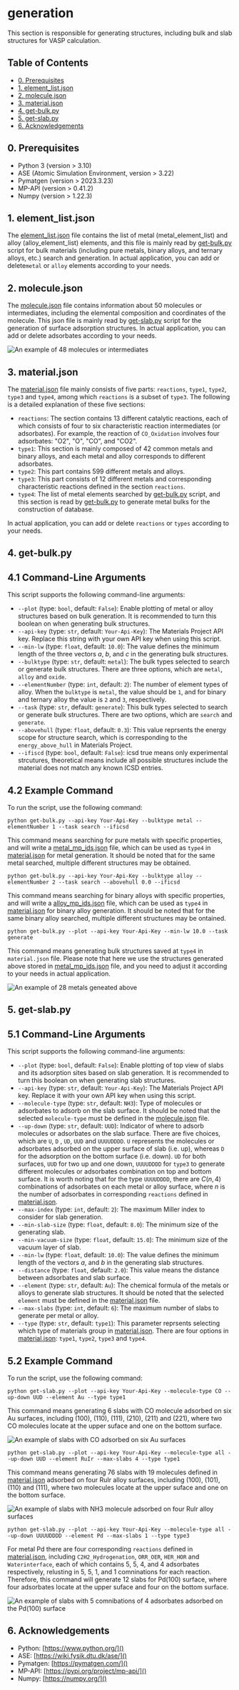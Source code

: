 # generation

This section is responsible for generating structures, including bulk and slab structures for VASP calculation.

## Table of Contents

- [0. Prerequisites](#0-prerequisites)
- [1. element_list.json](#1-element_listjson)
- [2. molecule.json](#2-moleculejson)
- [3. material.json](#3-materialjson)
- [4. get-bulk.py](#4-get-bulkpy)
- [5. get-slab.py](#5-get-slabpy)
- [6. Acknowledgements](#6-acknowledgements)

## 0. Prerequisites

- Python 3 (version > 3.10)
- ASE (Atomic Simulation Environment, version > 3.22)
- Pymatgen (version > 2023.3.23)
- MP-API (version > 0.41.2)
- Numpy (version > 1.22.3)

## 1. element_list.json

The [element_list.json](./element_list.json) file contains the list of metal (metal_element_list) and alloy (alloy_element_list) elements, and this file is mainly read by [get-bulk.py](./get-bulk.py) script for bulk materials (including pure metals, binary alloys, and ternary alloys, etc.) search and generation. In actual application, you can add or delete`metal` or `alloy` elements according to your needs.

## 2. molecule.json

The [molecule.json](./molecule.json) file contains information about 50 molecules or intermediates, including the elemental composition and coordinates of the molecule. This json file is mainly read by [get-slab.py](./get_slab.py) script for the generation of surface adsorption structures. In actual application, you can add or delete adsorbates according to your needs.

![An example of 48 molecules or intermediates](../docs/molecule.png)

## 3. material.json

The [material.json](./material.json) file mainly consists of five parts: `reactions`, `type1`, `type2`, `type3` and `type4`, among which `reactions` is a subset of `type3`. The following is a detailed explanation of these five sections:

- `reactions`: The section contains 13 different catalytic reactions, each of which consists of four to six characteristic reaction intermediates (or adsorbates). For example, the reaction of `CO_Oxidation` involves four adsorbates: "O2", "O", "CO", and "CO2".
- `type1`: This section is mainly composed of 42 common metals and binary alloys, and each metal and alloy corresponds to different adsorbates.
- `type2`: This part contains 599 different metals and alloys.
- `type3`: This part consists of 12 different metals and corresponding characteristic reactions defined in the section `reactions`.
- `type4`: The list of metal elements searched by [get-bulk.py](./get-bulk.py) script, and this section is read by [get-bulk.py](./get-bulk.py) to generate metal bulks for the construction of database.

In actual application, you can add or delete `reactions` or `types` according to your needs.

## 4. get-bulk.py

## 4.1 Command-Line Arguments

This script supports the following command-line arguments:

- `--plot` (type: `bool`, default: `False`): Enable plotting of metal or alloy structures based on bulk generation. It is recommended to turn this boolean on when generating bulk structures.
- `--api-key` (type: `str`, default: `Your-Api-Key`): The Materials Project API key. Replace this string with your own API key when using this script.
- `--min-lw` (type: `float`, default: `10.0`): The value defines the minimum length of the three vectors *a*, *b*, and *c* in the generating bulk structures.
- `--bulktype` (type: `str`, default: `metal`): The bulk types selected to search or generate bulk structures. There are three options, which are `metal`, `alloy` and `oxide`.
- `--elementNumber` (type: `int`, default: `2`): The number of element types of alloy. When the `bulktype` is `metal`, the value should be `1`, and for binary and ternary alloy the value is `2` and `3`, respectively.
- `--task` (type: `str`, default: `generate`): This bulk types selected to search or generate bulk structures. There are two options, which are `search` and `generate`.
- `--abovehull` (type: `float`, default: `0.3`): This value reprsents the energy scope for structure search, which is corresponding to the `energy_above_hull` in Materials Project.
- `--ifiscd` (type: `bool`, default: `False`): icsd true means only experimental strcutures, theoretical means include all possible structures include the material does not match any known ICSD entries.

## 4.2 Example Command

To run the script, use the following command:

```
python get-bulk.py --api-key Your-Api-Key --bulktype metal --elementNumber 1 --task search --ificsd
```

This command means searching for pure metals with specific properties, and will write a [metal_mp_ids.json](../docs/metal_mp_ids.json) file, which can be used as `type4` in [material.json](./material.json) for metal generation. It should be noted that for the same metal searched, multiple different structures may be obtained.

```
python get-bulk.py --api-key Your-Api-Key --bulktype alloy --elementNumber 2 --task search --abovehull 0.0 --ificsd
```

This command means searching for binary alloys with specific properties, and will write a [alloy_mp_ids.json](../docs/alloy_mp_ids.json) file, which can be used as `type4` in [material.json](./material.json) for binary alloy generation. It should be noted that for the same binary alloy searched, multiple different structures may be ontained.

```
python get-bulk.py --plot --api-key Your-Api-Key --min-lw 10.0 --task generate
```

This command means generating bulk structures saved at `type4` in `material.json` file. Please note that here we use the structures generated above stored in [metal_mp_ids.json](../docs/metal_mp_ids.json) file, and you need to adjust it according to your needs in actual application.

![An example of 28 metals geneated above](../docs/metals.png)

## 5. get-slab.py

## 5.1 Command-Line Arguments

This script supports the following command-line arguments:

- `--plot` (type: `bool`, default: `False`): Enable plotting of top view of slabs and its adsorption sites based on slab generation. It is recommended to turn this boolean on when generating slab structures.
- `--api-key` (type: `str`, default: `Your-Api-Key`): The Materials Project API key. Replace it with your own API key when using this script.
- `--molecule-type` (type: `str`, default: `NH3`): Type of molecules or adsorbates to adsorb on the slab surface. It should be noted that the selected `molecule-type` must be defined in the [molecule.json](./molecule.json) file.
- `--up-down` (type: `str`, default: `UUD`): Indicator of where to adsorb molecules or adsorbates on the slab surface. There are five choices, which are `U`, `D` , `UD`, `UUD` and `UUUUDDDD`. `U` represents the molecules or adsorbates adsorbed on the upper surface of slab (i.e. up), whereas `D` for the adsorption on the bottom surface (i.e. down). `UD` for both surfaces, `UUD` for two up and one down, `UUUUDDDD` for `type3` to generate different molecules or adsorbates combination on top and bottom surface. It is worth noting that for the type `UUUUDDDD`, there are $C(n, 4)$ combinations of adsorbates on each metal or alloy surface, where *n* is the number of adsorbates in corresponding `reactions` defined in [material.json](./material.json).
- `--max-index` (type: `int`, default: `2`): The maximum Miller index to consider for slab generation.
- `--min-slab-size` (type: `float`, default: `8.0`): The minimum size of the generating slab.
- `--min-vacuum-size` (type: `float`, default: `15.0`): The minimum size of the vacuum layer of slab.
- `--min-lw` (type: `float`, default: `10.0`): The value defines the minimum length of the vectors *a*, and *b* in the generating slab structures.
- `--distance` (type: `float`, default: `2.0`): This value means the distance between adsorbates and slab surface.
- `--element` (type: `str`, default: `Au`): The chemical formula of the metals or alloys to generate slab structures. It should be noted that the selected `element` must be defined in the [material.json](./material.json) file.
- `--max-slabs` (type: `int`, default: `6`): The maximum number of slabs to generate per metal or alloy.
- `--type` (type: `str`, default: `type1`): This parameter reprsents selecting which type of materials group in [material.json](./material.json). There are four options in [material.json](./material.json): `type1`, `type2`, `type3` and `type4`.

## 5.2 Example Command

To run the script, use the following command:

```
python get-slab.py --plot --api-key Your-Api-Key --molecule-type CO --up-down UUD --element Au --type type1
```
This command means generating 6 slabs with CO molecule adsorbed on six Au surfaces, including (100), (110), (111), (210), (211) and (221), where two CO molecules locate at the upper suface and one on the bottom surface.

![An example of slabs with CO adsorbed on six Au surfaces](../docs/slabs-Au-CO.png)

```
python get-slab.py --plot --api-key Your-Api-Key --molecule-type all --up-down UUD --element RuIr --max-slabs 4 --type type1
```

This command means generating 76 slabs with 19 molecules defined in [material.json](./material.json) adsorbed on four RuIr alloy surfaces, including (100), (101), (110) and (111), where two molecules locate at the upper suface and one on the bottom surface.

![An example of slabs with NH3 molecule adsorbed on four RuIr alloy surfaces](../docs/slabs-RuIr-NH3.png)

```
python get-slab.py --plot --api-key Your-Api-Key --molecule-type all --up-down UUUUDDDD --element Pd --max-slabs 1 --type type3
```

For metal Pd there are four corresponding `reactions` defined in [material.json](./material.json), including `C2H2_Hydrogenation`, `ORR_OER`, `HER_HOR` and `Waterinterface`, each of which contains 5, 5, 4, and 4 adsorbates respectively, relusting in 5, 5, 1, and 1 comninations for each reaction. Therefore, this command will generate 12 slabs for Pd(100) surface, where four adsorbates locate at the upper suface and four on the bottom surface.

![An example of slabs with 5 comnibations of 4 adsorbates adsorbed on the Pd(100) surface](../docs/slabs-Pd100-C2H2_Hydrogenation.png)

## 6. Acknowledgements

* Python: [https://www.python.org/]()
* ASE: [https://wiki.fysik.dtu.dk/ase/]()
* Pymatgen: [https://pymatgen.com/]()
* MP-API: [https://pypi.org/project/mp-api/]()
* Numpy: [https://numpy.org/]()
